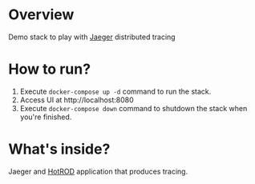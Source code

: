 # Overview
Demo stack to play with [Jaeger](https://www.jaegertracing.io) distributed tracing

# How to run?
1. Execute `docker-compose up -d` command to run the stack.
2. Access UI at http://localhost:8080
3. Execute `docker-compose down` command to shutdown the stack when you're finished.

# What's inside?
Jaeger and [HotROD](https://medium.com/opentracing/take-opentracing-for-a-hotrod-ride-f6e3141f7941) application that produces tracing.